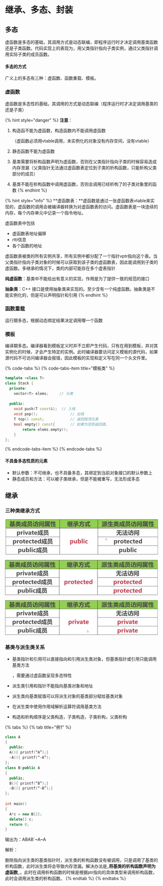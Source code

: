 # 继承、多态、封装

## 多态

虚函数是多态的基础，其调用方式是动态联编，即程序运行时才决定调用基类函数还是子类函数。代码实现上的表现为，用父类指针指向子类实例，通过父类指针调用实际子类的成员函数。

#### 多态的方式

广义上的多态有三种：虚函数、函数重载、模板。

### 虚函数

虚函数是多态性的基础，其调用的方式是动态联编（程序运行时才决定调用基类的还是子类）

{% hint style="danger" %}
**注意**：

1. 构造函不能为虚函数，构造函数内不能调用虚函数

   （虚函数必须用vtable调用，未实例化的对象没有内存空间，没有vtable）

2. 静态函数不能为虚函数
3. 基类需要将析构函数声明为虚函数，否则在父类指针指向子类的时候容易造成内存泄漏（父类指针无法通过虚函数表定位到子类的析构函数，只能析构父类部分的成员）
4. 基类不能在析构函数中调用虚函数，否则会调用已经析构了的子类对象里的函数
{% endhint %}

{% hint style="info" %}
**虚函数表：**虚函数是通过一张虚函数表vtable来实现的，虚函数的调用会被编译器转换为对虚函数表的访问。虚函数表是一块连续的内存，每个内存单元中记录一个指令地址。

虚函数表中包括

* 虚函数表地址偏移
* rtti信息
* 各个函数的地址

虚函数表被类的所有实例共享，所有实例中都分配了一个指针vptr指向这个表。当父类指针指向子类对象的时候可以获取到该子类的虚函数表，因此能调用到子类的虚函数。多继承的情况下，类的内部可能存在多个虚表指针

**纯虚函数**：基类中不能给出有意义的实现，作用是为了提供一致的规范的接口

 **抽象类**：C++ 接口是使用抽象类来实现的。至少含有一个纯虚函数。抽象类是不能实例化的，但是可以声明指针和引用
{% endhint %}

### 函数重载

运行期多态，根据动态绑定结果决定调用哪一个函数

### 模板

编译期多态。编译器看到模板定义时并不立即产生代码，只有在用到模板，并对其实例化的时候，才会产生特定的实例。此时编译器要访问定义模板的源代码，如果源代码不可访问编译器会报错，因此模板的实现和定义写在同一个头文件里。

{% code-tabs %}
{% code-tabs-item title="模板类" %}
```cpp
template <class T>
class Stack { 
  private: 
    vector<T> elems;     // 元素 
 
  public: 
    void push(T const&);  // 入栈
    void pop();               // 出栈
    T top() const;            // 返回栈顶元素
    bool empty() const{       // 如果为空则返回真。
        return elems.empty(); 
    } 
}; 
```
{% endcode-tabs-item %}
{% endcode-tabs %}

#### 不具备多态性质的元素

* 默认参数：不可继承，也不具备多态，其绑定到当前对象接口的默认参数上 
* 静态成员和方法：可以被子类继承，但是不能被重写，无法形成多态

## 继承

### 三种类继承方式

![](../../.gitbook/assets/image%20%2816%29.png)

![](../../.gitbook/assets/image%20%2844%29.png)

![](../../.gitbook/assets/image%20%2843%29.png)

### 基类与派生类关系

* 基类指针和引用可以直接指向和引用派生类对象，但基类指针或引用只能调用基类方法

  ，需要通过虚函数呈现多态特性

* 派生类引用和指针不能指向基类对象和地址
* 派生类向基类赋值可以将派生对象的基类部分赋给基类对象
* 在派生类中使用作用域解析运算符调用基类方法
* 构造和析构顺序是父类构造，子类构造，子类析构，父类析构

{% tabs %}
{% tab title="例1" %}
```cpp
class A
{
  public:
  A(){ printf(“A”);}
  ~A(){ printf(“~A”);
};
class B:public A
{
  public;
  B(){ printf(“B”);}
  ~B(){ printf(“~B”);}
};
  
int main()
{
  A*c = new B[2];
  delete[] c;
  return 0;
}
```

输出为：ABAB\`~A~A

解析：

删除指向派生类的基类指针时，派生类的析构函数没有被调用，只是调用了基类的析构函数，此时派生类将会导致内存泄漏。解决办法是_**将基类的析构函数声明为虚函数**_，此时在调用析构函数的时候是根据ptr指向的具体类型来调用析构函数，此时会调用派生类的析构函数。
{% endtab %}
{% endtabs %}

